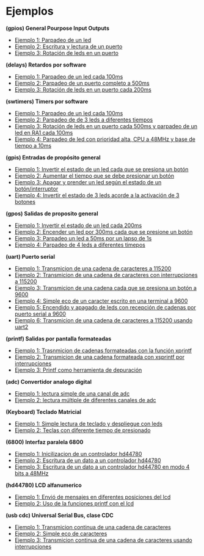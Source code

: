 Ejemplos
=======

**(gpios) General Pourpose Input  Outputs**

- [Ejemplo 1: Parpadeo de un led](https://github.com/Hotboards/Examples/blob/master/Microchip/gpios1.X/main.c)
- [Ejemplo 2: Escritura y lectura de un puerto](https://github.com/Hotboards/Examples/blob/master/Microchip/gpios2.X/main.c)
- [Ejemplo 3: Rotación de leds en un puerto](https://github.com/Hotboards/Examples/blob/master/Microchip/gpios3.X/main.c)

**(delays) Retardos por software**

- [Ejemplo 1: Parpadeo de un led cada 100ms](https://github.com/Hotboards/Examples/blob/master/Microchip/delays1.X/main.c)
- [Ejemplo 2: Parpadeo de un puerto completo a 500ms](https://github.com/Hotboards/Examples/blob/master/Microchip/delays2.X/main.c)
- [Ejemplo 3: Rotación de leds en un puerto cada 200ms](https://github.com/Hotboards/Examples/blob/master/Microchip/delays3.X/main.c)

**(swtimers) Timers por software**

- [Ejemplo 1: Parpadeo de un led cada 100ms](http://github.com/Hotboards/Examples/blob/master/Microchip/swtimers1.X/main.c)
- [Ejemplo 2: Parpadeo de de 3 leds a diferentes tiempos](http://github.com/Hotboards/Examples/blob/master/Microchip/swtimers2.X/main.c)
- [Ejemplo 3: Rotación de leds en un puerto cada 500ms y parpadeo de un led en RA1 cada 100ms](http://github.com/Hotboards/Examples/blob/master/Microchip/swtimers3.X/main.c)
- [Ejemplo 4: Parpadeo de led con prioridad alta, CPU a 48MHz y base de tiempo a 10ms](http://github.com/Hotboards/Examples/blob/master/Microchip/swtimers4.X/main.c)

**(gpis) Entradas de propósito general**

- [Ejemplo 1: Invertir el estado de un led cada que se presiona un botón](http://github.com/Hotboards/Examples/blob/master/Microchip/gpis1.X/main.c)
- [Ejemplo 2: Aumentar el tiempo que se debe presionar un botón](http://github.com/Hotboards/Examples/blob/master/Microchip/gpis2.X/main.c)
- [Ejemplo 3: Apagar y prender un led según el estado de un botón/interruptor](http://github.com/Hotboards/Examples/blob/master/Microchip/gpis3.X/main.c)
- [Ejemplo 4: Invertir el estado de 3 leds acorde a la activación de 3 botones](http://github.com/Hotboards/Examples/blob/master/Microchip/gpis4.X/main.c)

**(gpos) Salidas de proposito general**

- [Ejemplo 1: Invertir el estado de un led cada 200ms](http://github.com/Hotboards/Examples/blob/master/Microchip/gpos1.X/main.c)
- [Ejemplo 2: Encender un led por 300ms cada que se presione un botón](http://github.com/Hotboards/Examples/blob/master/Microchip/gpos2.X/main.c)
- [Ejemplo 3: Parpadeo un led a 50ms por un lapso de 1s](http://github.com/Hotboards/Examples/blob/master/Microchip/gpos3.X/main.c)
- [Ejemplo 4: Parpadeo de 4 leds a diferentes timepos](http://github.com/Hotboards/Examples/blob/master/Microchip/gpos4.X/main.c)

**(uart) Puerto serial**

- [Ejemplo 1: Transmicion de una cadena de caracteres a 115200](http://github.com/Hotboards/Examples/blob/master/Microchip/uart1.X/main.c)
- [Ejemplo 2: Transmicion de una cadena de caracteres con interrupciones a 115200](http://github.com/Hotboards/Examples/blob/master/Microchip/uart2.X/main.c)
- [Ejemplo 3: Transmicion de una cadena cada que se presiona un botón a 9600](http://github.com/Hotboards/Examples/blob/master/Microchip/uart3.X/main.c)
- [Ejemplo 4: Simple eco de un caracter escrito en una terminal a 9600](http://github.com/Hotboards/Examples/blob/master/Microchip/uart4.X/main.c)
- [Ejemplo 5: Encendido y apagado de leds con recepción de cadenas por puerto serial a 9600](http://github.com/Hotboards/Examples/blob/master/Microchip/uart5.X/main.c)
- [Ejemplo 6: Transmicion de una cadena de caracteres a 115200 usando uart2](http://github.com/Hotboards/Examples/blob/master/Microchip/uart6.X/main.c)

**(printf) Salidas por pantalla formateadas**

- [Ejemplo 1: Trasnmicion de cadenas formateadas con la función xprintf](http://github.com/Hotboards/Examples/blob/master/Microchip/printf1.X/main.c)
- [Ejemplo 2: Transmicion de una cadena formateada con xsprintf por interrupciones](http://github.com/Hotboards/Examples/blob/master/Microchip/printf2.X/main.c)
- [Ejemplo 3: Printf como herramienta de depuración](http://github.com/Hotboards/Examples/blob/master/Microchip/printf3.X/main.c)

**(adc) Convertidor analogo digital**

- [Ejemplo 1: lectura simple de una canal de adc](http://github.com/Hotboards/Examples/blob/master/Microchip/adc1.X/main.c)
- [Ejemplo 2: lectura múltiple de diferentes canales de adc](http://github.com/Hotboards/Examples/blob/master/Microchip/adc2.X/main.c)

**(Keyboard) Teclado Matricial** 

- [Ejemplo 1: Simple lectura de teclado y despliegue con leds](http://github.com/Hotboards/Examples/blob/master/Microchip/keyboard1.X/main.c)
- [Ejemplo 2: Teclas con diferente tiempo de presionado](http://github.com/Hotboards/Examples/blob/master/Microchip/keyboard2.X/main.c)

**(6800) Interfaz paralela 6800**

- [Ejemplo 1: Inicilizacion de un controlador hd44780](http://github.com/Hotboards/Examples/blob/master/Microchip/68001.X/main.c)
- [Ejemplo 2: Escritura de un dato a un controlador hd44780](http://github.com/Hotboards/Examples/blob/master/Microchip/68002.X/main.c)
- [Ejemplo 3: Escritura de un dato a un controlador hd44780 en modo 4 bits a 48MHz](http://github.com/Hotboards/Examples/blob/master/Microchip/68003.X/main.c)

**(hd44780) LCD alfanumerico**

- [Ejemplo 1: Envió de mensajes en diferentes posiciones del lcd](http://github.com/Hotboards/Examples/blob/master/Microchip/hd447801.X/main.c)
- [Ejemplo 2: Uso de la funciones printf con el lcd](http://github.com/Hotboards/Examples/blob/master/Microchip/hd447802.X/main.c)

**(usb cdc) Universal Serial Bus, clase CDC**
- [Ejemplo 1: Transmicion continua de una cadena de caracteres](http://github.com/Hotboards/Examples/blob/master/Microchip/usb_cdc1.X/main.c)
- [Ejemplo 2: Simple eco de caracteres](http://github.com/Hotboards/Examples/blob/master/Microchip/usb_cdc2.X/main.c)
- [Ejemplo 3: Transmicion continua de una cadena de caracteres usando interrupciones](http://github.com/Hotboards/Examples/blob/master/Microchip/usb_cdc3.X/main.c)

